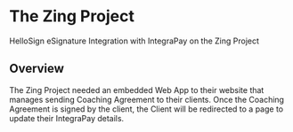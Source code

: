 # The Zing Project

 HelloSign eSignature Integration with IntegraPay on the Zing Project
 
## Overview

 The Zing Project needed an embedded Web App to their website that manages
 sending Coaching Agreement to their clients. Once the Coaching Agreement is signed
 by the client, the Client will be redirected to a page to update their IntegraPay
 details.
 
 
